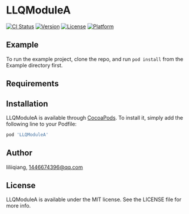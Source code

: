 # LLQModuleA

[![CI Status](https://img.shields.io/travis/liliiqiang/LLQModuleA.svg?style=flat)](https://travis-ci.org/liliiqiang/LLQModuleA)
[![Version](https://img.shields.io/cocoapods/v/LLQModuleA.svg?style=flat)](https://cocoapods.org/pods/LLQModuleA)
[![License](https://img.shields.io/cocoapods/l/LLQModuleA.svg?style=flat)](https://cocoapods.org/pods/LLQModuleA)
[![Platform](https://img.shields.io/cocoapods/p/LLQModuleA.svg?style=flat)](https://cocoapods.org/pods/LLQModuleA)

## Example

To run the example project, clone the repo, and run `pod install` from the Example directory first.

## Requirements

## Installation

LLQModuleA is available through [CocoaPods](https://cocoapods.org). To install
it, simply add the following line to your Podfile:

```ruby
pod 'LLQModuleA'
```

## Author

liliiqiang, 1446674396@qq.com

## License

LLQModuleA is available under the MIT license. See the LICENSE file for more info.
